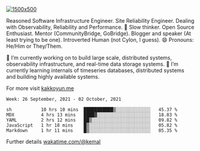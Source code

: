 [![1500x500](https://user-images.githubusercontent.com/536449/87228151-7d711200-c39f-11ea-9cd5-a511464c430f.jpeg "Kemal Akkoyun")](https://github.com/kakkoyun)

<!--
**kakkoyun/kakkoyun** is a ✨ _special_ ✨ repository because its `README.md` (this file) appears on your GitHub profile.

Here are some ideas to get you started:

- 🔭 I’m currently working on ...
- 🌱 I’m currently learning ...
- 👯 I’m looking to collaborate on ...
- 🤔 I’m looking for help with ...
- 💬 Ask me about ...
- 📫 How to reach me: ...
- 😄 Pronouns: ...
- ⚡ Fun fact: ...

<table border="0">
  <tbody>
    <tr valign="top">
      <td width="50%" align="center">
        <img src="https://github-readme-stats.vercel.app/api?username=kakkoyun&show_icons=true&count_private=true&theme=gotham&layout=default" />
      </td>
      <td width="50%" align="center">
        <img src="https://github-readme-stats.vercel.app/api/wakatime?username=kemal&theme=gotham&layout=default" />
      </td>
    </tr>
  </tbody>
</table>
-->


Reasoned Software Infrastructure Engineer. Site Reliability Engineer. Dealing with Observability, Reliability and Performance. 
🤔 Slow thinker. Open Source Enthusiast. Mentor (CommunityBridge, GoBridge). Blogger and speaker (At least trying to be one). 
Introverted Human (not Cylon, I guess). 😄 Pronouns: He/Him or They/Them.

🔭 I’m currently working on to build large scale, distributed systems, observability infrastructure, and real-time data storage systems.
🌱 I’m currently learning internals of timeseries databases, distributed systems and building highly available systems.

For more visit [kakkoyun.me](https://kakkoyun.me)

<!--START_SECTION:waka-->
```text
Week: 26 September, 2021 - 02 October, 2021

sh           10 hrs 10 mins  ███████████▒░░░░░░░░░░░░░   45.37 % 
MDX          4 hrs 13 mins   ████▓░░░░░░░░░░░░░░░░░░░░   18.83 % 
YAML         2 hrs 12 mins   ██▒░░░░░░░░░░░░░░░░░░░░░░   09.82 % 
JavaScript   1 hr 18 mins    █▒░░░░░░░░░░░░░░░░░░░░░░░   05.82 % 
Markdown     1 hr 11 mins    █▒░░░░░░░░░░░░░░░░░░░░░░░   05.35 % 
```
<!--END_SECTION:waka-->

Further details [wakatime.com/@kemal](https://wakatime.com/@kemal)

